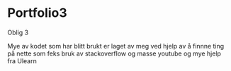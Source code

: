 # Portfolio3
Oblig 3

Mye av kodet som har blitt brukt er laget av meg ved hjelp av å finnne ting på nette som feks bruk av stackoverflow og masse youtube og mye hjelp fra Ulearn
